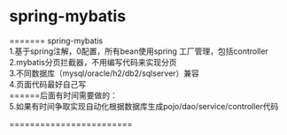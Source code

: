 
spring-mybatis
========================
=======
spring-mybatis<br>
1.基于spring注解，0配置，所有bean使用spring 工厂管理，包括controller<br>
2.mybatis分页拦截器，不用编写代码来实现分页<br>
3.不同数据库（mysql/oracle/h2/db2/sqlserver）兼容<br>
4.页面代码最好自己写<br>
======后面有时间需要做的：<br>
5.如果有时间争取实现自动化根据数据库生成pojo/dao/service/controller代码

========================
